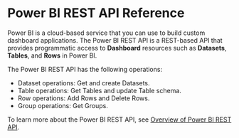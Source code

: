 <properties
   pageTitle="Power BI REST API Reference"
   description="Power BI REST API Reference"
   services="powerbi"
   documentationCenter=""
   authors="derrickv"
   manager="mblythe"
   editor=""
   tags=""/>

<tags
   ms.service="powerbi"
   ms.devlang="NA"
   ms.topic="article"
   ms.tgt_pltfrm="NA"
   ms.workload="powerbi"
   ms.date="11/1/2015"
   ms.author="derrickv"/>

# Power BI REST API Reference

Power BI is a cloud-based service that you can use to build custom dashboard applications. The Power BI REST API is a REST-based API that provides programmatic access to **Dashboard** resources such as **Datasets**, **Tables**, and **Rows** in Power BI.

The Power BI REST API has the following operations:

- Dataset operations: Get and create Datasets.
- Table operations: Get Tables and update Table schema.
- Row operations: Add Rows and Delete Rows.
- Group operations: Get Groups.

To learn more about the Power BI REST API, see [Overview of Power BI REST API](https://msdn.microsoft.com/en-us/library/dn877544.aspx).
